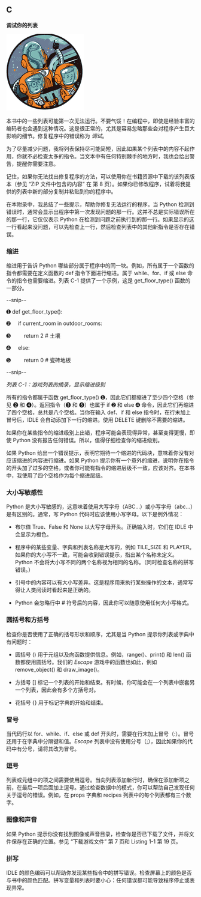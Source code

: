 ## **C**

**调试你的列表**

![image](img/common01.jpg)

本书中的一些列表可能第一次无法运行。不要气馁！在编程中，即使是经验丰富的编码者也会遇到这种情况。这是很正常的，尤其是容易忽略那些会对程序产生巨大影响的细节。修复程序中的错误称为 *调试*。

为了尽量减少问题，我将列表保持尽可能简短，因此如果某个列表中的内容不起作用，你就不必检查太多的指令。当文本中有任何特别棘手的地方时，我也会给出警告，提醒你需要注意。

记住，如果你无法找出修复程序的方法，可以使用你在书籍资源中下载的该列表版本（参见 “ZIP 文件中包含的内容” 在 第 8 页）。如果你已修改程序，试着将我提供的列表中新的部分复制并粘贴到你的程序中。

在本附录中，我总结了一些提示，帮助你修复无法运行的程序。当 Python 检测到错误时，通常会显示出程序中第一次发现问题的那一行。这并不总是实际错误所在的那一行，它仅仅表示 Python 在检测到问题之前执行到的那一行。如果显示的这一行看起来没问题，可以先检查上一行，然后检查列表中的其他新指令是否存在错误。

### **缩进**

缩进用于告诉 Python 哪些部分属于程序中的同一块。例如，所有属于一个函数的指令都需要在定义函数的 def 指令下面进行缩进。属于 while、for、if 或 else 命令的指令也需要缩进。列表 C-1 提供了一个示例，这是 get_floor_type() 函数的一部分。

--snip--

➊ def get_floor_type():

➋     if current_room in outdoor_rooms:

➌         return 2 # 土壤

➍     else:

➎         return 0 # 瓷砖地板

--snip--

*列表 C-1：游戏列表的摘录，显示缩进级别*

所有的指令都属于函数 get_floor_type() ➊，因此它们都缩进了至少四个空格（参见 ➋ 和 ➍）。返回指令（➌ 和 ➎）也属于 if ➋ 和 else ➍ 命令，因此它们再缩进了四个空格，总共是八个空格。当你在输入 def、if 和 else 指令时，在行末加上冒号后，IDLE 会自动添加下一行的缩进。使用 DELETE 键删除不需要的缩进。

如果你在某些指令的缩进级别上出错，程序可能会表现得异常，甚至变得更慢，即使 Python 没有报告任何错误。所以，值得仔细检查你的缩进级别。

如果 Python 给出一个错误提示，表明它期待一个缩进的代码块，意味着你没有对应该缩进的内容进行缩进。如果 Python 提示你有一个意外的缩进，说明你在指令的开头加了过多的空格，或者你可能有指令的缩进层级不一致，应该对齐。在本书中，我使用了四个空格作为每个缩进层级。

### **大小写敏感性**

Python 是大小写敏感的，这意味着使用大写字母（ABC…）或小写字母（abc…）是有区别的。通常，写 Python 代码时应该使用小写字母。以下是例外情况：

+   布尔值 True、False 和 None 以大写字母开头。正确输入时，它们在 IDLE 中会显示为橙色。

+   程序中的某些变量、字典和列表名称是大写的，例如 TILE_SIZE 和 PLAYER。如果你的大小写不一致，可能会收到错误提示，指出某个名称未定义。Python 不会将大小写不同的两个名称视为相同的名称。（同时检查名称的拼写错误。）

+   引号中的内容可以有大小写差异。这是程序用来执行某些操作的文本，通常写得让人类阅读时看起来是正确的。

+   Python 会忽略行中 # 符号后的内容，因此你可以随意使用任何大小写格式。

### **圆括号和方括号**

检查你是否使用了正确的括号形状和顺序，尤其是当 Python 提示你列表或字典中有问题时：

+   圆括号 () 用于元组以及向函数提供信息。例如，range()、print() 和 len() 函数都使用圆括号。我们的 *Escape* 游戏中的函数也如此，例如 remove_object() 和 draw_image()。

+   方括号 [] 标记一个列表的开始和结束。有时候，你可能会在一个列表中嵌套另一个列表，因此会有多个方括号对。

+   花括号 {} 用于标记字典的开始和结束。

### **冒号**

当代码行以 for、while、if、else 或 def 开头时，需要在行末加上冒号（:）。冒号还用于在字典中分隔键和值。*Escape* 列表中没有使用分号（;），因此如果你的代码中有分号，请将其改为冒号。

### **逗号**

列表或元组中的项之间需要使用逗号。当向列表添加新行时，确保在添加新项之前，在最后一项后面加上逗号。通过检查数据中的模式，你可以帮助自己发现任何关于逗号的错误。例如，在 props 字典和 recipes 列表中的每个列表都有三个数字。

### **图像和声音**

如果 Python 提示你没有找到图像或声音目录，检查你是否已下载了文件，并将文件保存在正确的位置。参见 “下载游戏文件” 第 7 页和 Listing 1-1 第 19 页。

### **拼写**

IDLE 的颜色编码可以帮助你发现某些指令中的拼写错误。检查屏幕上的颜色是否与书中的颜色匹配。拼写变量和列表时要小心：任何错误都可能导致程序停止或表现异常。
